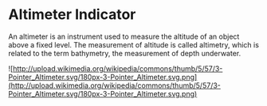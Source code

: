 # Altimeter Indicator #

An altimeter is an instrument used to measure the altitude of an object above a fixed level. The measurement of altitude is called altimetry, which is related to the term bathymetry, the measurement of depth underwater.

![http://upload.wikimedia.org/wikipedia/commons/thumb/5/57/3-Pointer_Altimeter.svg/180px-3-Pointer_Altimeter.svg.png](http://upload.wikimedia.org/wikipedia/commons/thumb/5/57/3-Pointer_Altimeter.svg/180px-3-Pointer_Altimeter.svg.png)